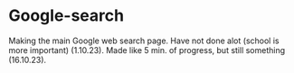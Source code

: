 # Google-search

Making the main Google web search page.
Have not done alot (school is more important) (1.10.23).
Made like 5 min. of progress, but still something (16.10.23).
